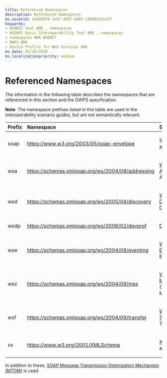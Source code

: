 ```yaml
---
title: Referenced Namespaces
description: Referenced Namespaces
ms.assetid: 4adb0979-1e97-4697-bd85-c808023ce43f
keywords:
- WSDBIT tool WDK , namespaces
- WSDAPI Basic Interoperability Tool WDK , namespaces
- namespaces WDK WSDBIT
- DWPS WDK
- Device Profile for Web Services WDK
ms.date: 05/20/2020
ms.localizationpriority: medium
---
```


# Referenced Namespaces


The information in the following table describes the namespaces that are referenced in this section and the DWPS specification.

**Note**  The namespace prefixes listed in this table are used in the interoperability scenario guides, but are not semantically relevant.

 

<table>
<colgroup>
<col width="33%" />
<col width="33%" />
<col width="33%" />
</colgroup>
<thead>
<tr class="header">
<th align="left">Prefix</th>
<th align="left">Namespace</th>
<th align="left">Specification</th>
</tr>
</thead>
<tbody>
<tr class="odd">
<td align="left"><p>soap</p></td>
<td align="left"><p><a href="https://www.w3.org/2003/05/soap-envelope/" data-raw-source="[https://www.w3.org/2003/05/soap-envelope](https://www.w3.org/2003/05/soap-envelope/)">https://www.w3.org/2003/05/soap-envelope</a></p></td>
<td align="left"><p>SOAP 1.2 <a href="https://www.w3.org/TR/2003/REC-soap12-part1-20030624/" data-raw-source="[part 1](https://www.w3.org/TR/2003/REC-soap12-part1-20030624/)">part 1</a> and <a href="https://www.w3.org/TR/2003/REC-soap12-part2-20030624/" data-raw-source="[part 2](https://www.w3.org/TR/2003/REC-soap12-part2-20030624/)">part 2</a></p></td>
</tr>
<tr class="even">
<td align="left"><p>wsa</p></td>
<td align="left"><p><a href="https://schemas.xmlsoap.org/ws/2004/08/addressing" data-raw-source="[https://schemas.xmlsoap.org/ws/2004/08/addressing](https://schemas.xmlsoap.org/ws/2004/08/addressing/)">https://schemas.xmlsoap.org/ws/2004/08/addressing</a></p></td>
<td align="left"><p><a href="https://www.w3.org/Submission/2004/SUBM-ws-addressing-20040810/" data-raw-source="[Web Services Addressing](https://www.w3.org/Submission/2004/SUBM-ws-addressing-20040810/)">Web Services Addressing</a> (WS-Addressing)</p></td>
</tr>
<tr class="odd">
<td align="left"><p>wsd</p></td>
<td align="left"><p><a href="https://schemas.xmlsoap.org/ws/2005/04/discovery/" data-raw-source="[https://schemas.xmlsoap.org/ws/2005/04/discovery](https://schemas.xmlsoap.org/ws/2005/04/discovery/)">https://schemas.xmlsoap.org/ws/2005/04/discovery</a></p></td>
<td align="left"><p><a href="https://specs.xmlsoap.org/ws/2005/04/discovery/ws-discovery.pdf" data-raw-source="[Web Services Discovery](https://specs.xmlsoap.org/ws/2005/04/discovery/ws-discovery.pdf)">Web Services Discovery</a> (WS-Discovery)</p></td>
</tr>
<tr class="even">
<td align="left"><p>wsdp</p></td>
<td align="left"><p><a href="https://schemas.xmlsoap.org/ws/2006/02/devprof/" data-raw-source="[https://schemas.xmlsoap.org/ws/2006/02/devprof](https://schemas.xmlsoap.org/ws/2006/02/devprof/)">https://schemas.xmlsoap.org/ws/2006/02/devprof</a></p></td>
<td align="left"><p><a href="https://specs.xmlsoap.org/ws/2006/02/devprof/DevicesProfile.pdf" data-raw-source="[Devices Profile](https://specs.xmlsoap.org/ws/2006/02/devprof/DevicesProfile.pdf)">Devices Profile</a></p></td>
</tr>
<tr class="odd">
<td align="left"><p>wse</p></td>
<td align="left"><p><a href="https://schemas.xmlsoap.org/ws/2004/08/eventing/" data-raw-source="[https://schemas.xmlsoap.org/ws/2004/08/eventing](https://schemas.xmlsoap.org/ws/2004/08/eventing/)">https://schemas.xmlsoap.org/ws/2004/08/eventing</a></p></td>
<td align="left"><p><a href="https://docs.microsoft.com/previous-versions/ms951233(v=msdn.10)" data-raw-source="[Web Services Eventing](https://docs.microsoft.com/previous-versions/ms951233(v=msdn.10)">Web Services Eventing</a> (WS-Eventing)</p></td>
</tr>
<tr class="even">
<td align="left"><p>wsx</p></td>
<td align="left"><p><a href="https://schemas.xmlsoap.org/ws/2004/09/mex/" data-raw-source="[https://schemas.xmlsoap.org/ws/2004/09/mex](https://schemas.xmlsoap.org/ws/2004/09/mex/)">https://schemas.xmlsoap.org/ws/2004/09/mex</a></p></td>
<td align="left"><p><a href="https://specs.xmlsoap.org/ws/2004/09/mex/WS-MetadataExchange0904.pdf" data-raw-source="[Web Services MetadataExchange](https://specs.xmlsoap.org/ws/2004/09/mex/WS-MetadataExchange0904.pdf)">Web Services MetadataExchange</a> (WS-MetadataExchange)</p></td>
</tr>
<tr class="odd">
<td align="left"><p>wsf</p></td>
<td align="left"><p><a href="https://schemas.xmlsoap.org/ws/2004/09/transfer/" data-raw-source="[https://schemas.xmlsoap.org/ws/2004/09/transfer](https://schemas.xmlsoap.org/ws/2004/09/transfer/)">https://schemas.xmlsoap.org/ws/2004/09/transfer</a></p></td>
<td align="left"><p><a href="https://schemas.xmlsoap.org/ws/2004/09/transfer/" data-raw-source="[Web Services Transfer](https://schemas.xmlsoap.org/ws/2004/09/transfer/)">Web Services Transfer</a> (WS-Transfer)</p></td>
</tr>
<tr class="even">
<td align="left"><p>xs</p></td>
<td align="left"><p><a href="https://www.w3.org/2001/XMLSchema" data-raw-source="[https://www.w3.org/2001/XMLSchema](https://www.w3.org/2001/XMLSchema)">https://www.w3.org/2001/XMLSchema</a></p></td>
<td align="left"><p><a href="https://www.w3.org/TR/2001/REC-xmlschema-1-20010502/" data-raw-source="[XML Schema Part 1](https://www.w3.org/TR/2001/REC-xmlschema-1-20010502/)">XML Schema Part 1</a> and <a href="https://www.w3.org/TR/2001/REC-xmlschema-2-20010502/" data-raw-source="[Part 2](https://www.w3.org/TR/2001/REC-xmlschema-2-20010502/)">Part 2</a></p></td>
</tr>
</tbody>
</table>

 

In addition to these, [SOAP Message Transmission Optimization Mechanism (MTOM)](https://www.w3.org/TR/2005/REC-soap12-mtom-20050125/) is used.

 

 





